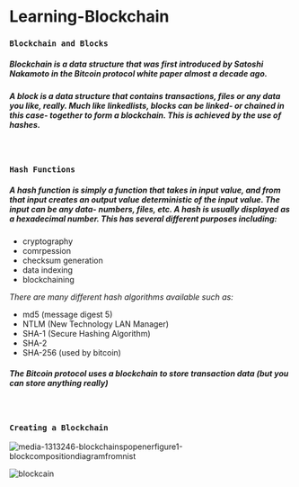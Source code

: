 # Learning-Blockchain

### ```Blockchain and Blocks```
##### Blockchain is a data structure that was first introduced by Satoshi Nakamoto in the Bitcoin protocol white paper almost a decade ago.

##### A block is a data structure that contains transactions, files or any data you like, really. Much like linkedlists, blocks can be linked- or chained in this case- together to form a blockchain. This is achieved by the use of hashes.
<br>

### ```Hash Functions```
##### A hash function is simply a function that takes in input value, and from that input creates an output value deterministic of the input value. The input can be any data- numbers, files, etc. A hash is usually displayed as a hexadecimal number. This has several different purposes including:
- cryptography
- comrpession
- checksum generation
- data indexing
- blockchaining

*There are many different hash algorithms available such as:*
- md5 (message digest 5)
- NTLM (New Technology LAN Manager)
- SHA-1 (Secure Hashing Algorithm)
- SHA-2
- SHA-256 (used by bitcoin)

##### The Bitcoin protocol uses a blockchain to store transaction data (but you can store anything really)
<br>

### ```Creating a Blockchain```
![media-1313246-blockchainspopenerfigure1-blockcompositiondiagramfromnist](https://user-images.githubusercontent.com/59234436/107436234-444a7d00-6afb-11eb-88ff-8933917ee24a.png)





![blockcain](https://user-images.githubusercontent.com/59234436/107435656-73acba00-6afa-11eb-95ed-0bcaf9512608.JPG)
